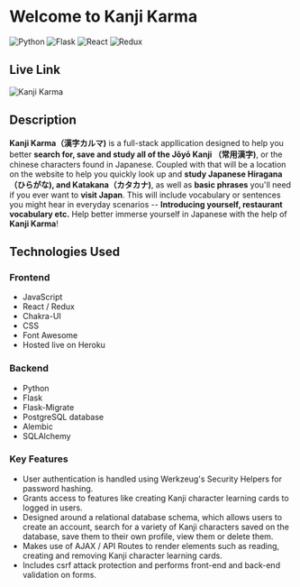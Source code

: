 # Welcome to Kanji Karma
![Python](https://img.shields.io/badge/Python-3776AB?style=for-the-badge&logo=python&logoColor=white) ![Flask](https://img.shields.io/badge/Flask-000000?style=for-the-badge&logo=flask&logoColor=white) ![React](https://img.shields.io/badge/React-20232A?style=for-the-badge&logo=react&logoColor=61DAFB) ![Redux](https://img.shields.io/badge/Redux-593D88?style=for-the-badge&logo=redux&logoColor=white)

## Live Link
![Kanji Karma](https://kanji-karma.herokuapp.com/)

## Description
**Kanji Karma（漢字カルマ)** is a full-stack appllication designed to help you better **search for, save and study all of the Jōyō Kanji （常用漢字)**, or the chinese characters found in Japanese. Coupled with that will be a location on the website to help you quickly look up and **study Japanese Hiragana（ひらがな), and Katakana（カタカナ)**, as well as **basic phrases** you'll need if you ever want to **visit Japan**. This will include vocabulary or sentences you might hear in everyday scenarios -- **Introducing yourself, restaurant vocabulary etc.** Help better immerse yourself in Japanese with the help of **Kanji Karma**! 

## Technologies Used
### Frontend
* JavaScript
* React / Redux
* Chakra-UI
* CSS
* Font Awesome
* Hosted live on Heroku
### Backend
* Python
* Flask
* Flask-Migrate
* PostgreSQL database
* Alembic
* SQLAlchemy

### Key Features
* User authentication is handled using Werkzeug's Security Helpers for password hashing.
* Grants access to features like creating Kanji character learning cards to logged in users.
* Designed around a relational database schema, which allows users to create an account, search for a variety of Kanji characters saved on the database, save them to their own profile, view them or delete them.
* Makes use of AJAX / API Routes to render elements such as reading, creating and removing Kanji character learning cards.
* Includes csrf attack protection and performs front-end and back-end validation on forms.

